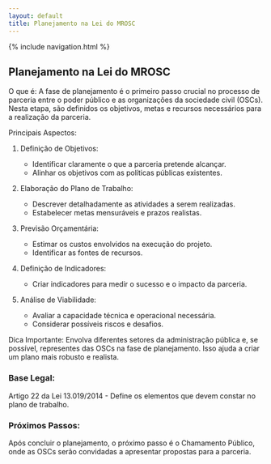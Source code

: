 ```yaml
---
layout: default
title: Planejamento na Lei do MROSC
---
```


{% include navigation.html %}

<script>
document.documentElement.lang = 'pt-BR';
</script>

## Planejamento na Lei do MROSC

O que é:
A fase de planejamento é o primeiro passo crucial no processo de parceria entre o poder público e as 
organizações da sociedade civil (OSCs). Nesta etapa, são definidos os objetivos, metas e recursos 
necessários para a realização da parceria.

Principais Aspectos:

1. Definição de Objetivos:
   - Identificar claramente o que a parceria pretende alcançar.
   - Alinhar os objetivos com as políticas públicas existentes.

2. Elaboração do Plano de Trabalho:
   - Descrever detalhadamente as atividades a serem realizadas.
   - Estabelecer metas mensuráveis e prazos realistas.

3. Previsão Orçamentária:
   - Estimar os custos envolvidos na execução do projeto.
   - Identificar as fontes de recursos.

4. Definição de Indicadores:
   - Criar indicadores para medir o sucesso e o impacto da parceria.

5. Análise de Viabilidade:
   - Avaliar a capacidade técnica e operacional necessária.
   - Considerar possíveis riscos e desafios.

Dica Importante:
Envolva diferentes setores da administração pública e, se possível, representes das OSCs na fase de 
planejamento. Isso ajuda a criar um plano mais robusto e realista.

### Base Legal:
Artigo 22 da Lei 13.019/2014 - Define os elementos que devem constar no plano de trabalho.

### Próximos Passos:
Após concluir o planejamento, o próximo passo é o Chamamento Público, onde as OSCs serão convidadas 
a apresentar propostas para a parceria.
